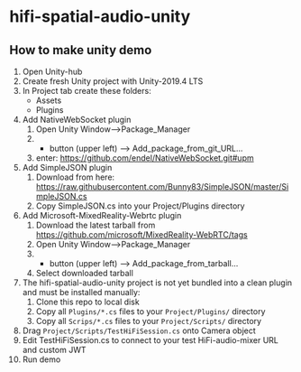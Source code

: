 # hifi-spatial-audio-unity

## How to make unity demo

1. Open Unity-hub
2. Create fresh Unity project with Unity-2019.4 LTS
3. In Project tab create these folders:
    - Assets
    - Plugins
4. Add NativeWebSocket plugin
    1. Open Unity Window-->Package_Manager
    2. + button (upper left) --> Add_package_from_git_URL...
    3. enter: https://github.com/endel/NativeWebSocket.git#upm
5. Add SimpleJSON plugin
    1. Download from here: https://raw.githubusercontent.com/Bunny83/SimpleJSON/master/SimpleJSON.cs
    2. Copy SimpleJSON.cs into your Project/Plugins directory
6. Add Microsoft-MixedReality-Webrtc plugin
    1. Download the latest tarball from https://github.com/microsoft/MixedReality-WebRTC/tags
    2. Open Unity Window-->Package_Manager
    3. + button (upper left) --> Add_package_from_tarball...
    4. Select downloaded tarball
7. The hifi-spatial-audio-unity project is not yet bundled into a clean plugin and must be installed manually:
    1. Clone this repo to local disk
    2. Copy all `Plugins/*.cs` files to your `Project/Plugins/` directory
    3. Copy all `Scrips/*.cs` files to your `Project/Scripts/` directory
8. Drag `Project/Scripts/TestHiFiSession.cs` onto Camera object
9. Edit TestHiFiSession.cs to connect to your test HiFi-audio-mixer URL and custom JWT
10. Run demo

